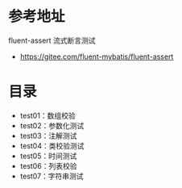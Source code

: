 # 参考地址
fluent-assert 流式断言测试
- https://gitee.com/fluent-mybatis/fluent-assert

# 目录
- test01：数组校验
- test02：参数化测试
- test03：注解测试
- test04：类校验测试
- test05：时间测试
- test06：列表校验
- test07：字符串测试